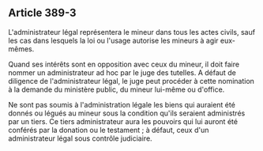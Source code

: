 Article 389-3
----
L'administrateur légal représentera le mineur dans tous les actes civils, sauf
les cas dans lesquels la loi ou l'usage autorise les mineurs à agir eux-mêmes.

Quand ses intérêts sont en opposition avec ceux du mineur, il doit faire nommer
un administrateur ad hoc par le juge des tutelles. A défaut de diligence de
l'administrateur légal, le juge peut procéder à cette nomination à la demande du
ministère public, du mineur lui-même ou d'office.

Ne sont pas soumis à l'administration légale les biens qui auraient été donnés
ou légués au mineur sous la condition qu'ils seraient administrés par un tiers.
Ce tiers administrateur aura les pouvoirs qui lui auront été conférés par la
donation ou le testament ; à défaut, ceux d'un administrateur légal sous
contrôle judiciaire.
